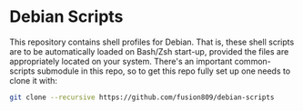 # Debian Scripts
This repository contains shell profiles for Debian. That is, these shell scripts are to be automatically loaded on Bash/Zsh start-up, provided the files are appropriately located on your system. There's an important common-scripts submodule in this repo, so to get this repo fully set up one needs to clone it with:

```bash
git clone --recursive https://github.com/fusion809/debian-scripts
```
